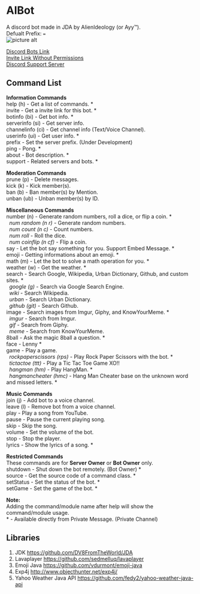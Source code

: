 # AIBot 
A discord bot made in JDA by AlienIdeology (or Ayy™). <br />
Defualt Prefix: `=`<br />
![picture alt](https://cdn.discordapp.com/app-icons/294327785512763392/64c107f7c8c70f14f719ebd3907f1776.jpg )<br />

[Discord Bots Link](https://bots.discord.pw/bots/294327785512763392) <br />
[Invite Link Without Permissions](https://discordapp.com/oauth2/authorize?client_id=294327785512763392&scope=bot&permissions=0) <br />
[Discord Support Server](https://discord.gg/EABc8Kc)

## Command List
__**Information Commands**__ <br />
help (h) - Get a list of commands. * <br />
invite - Get a invite link for this bot. * <br />
botinfo (bi) - Get bot info. * <br />
serverinfo (si) - Get server info. <br />
channelinfo (ci) - Get channel info (Text/Voice Channel). <br />
userinfo (ui) - Get user info. * <br />
prefix - Set the server prefix. (Under Development) <br />
ping - Pong. * <br />
about - Bot description. * <br />
support - Related servers and bots. * <br />

__**Moderation Commands**__ <br />
prune (p) - Delete messages. <br />
kick (k) - Kick member(s). <br />
ban (b) - Ban member(s) by Mention. <br />
unban (ub) - Unban member(s) by ID. <br />

__**Miscellaneous Commands**__ <br />
number (n) - Generate random numbers, roll a dice, or flip a coin. * <br />
&nbsp;&nbsp;*num random (n r)* - Generate random numbers. <br />
&nbsp;&nbsp;*num count (n c)* - Count numbers. <br />
&nbsp;&nbsp;*num roll* - Roll the dice. <br />
&nbsp;&nbsp;*num coinflip (n cf)* - Flip a coin. <br />
say - Let the bot say something for you. Support Embed Message. * <br />
emoji - Getting informations about an emoji. * <br />
math (m) - Let the bot to solve a math operation for you. * <br />
weather (w) - Get the weather. * <br />
search - Search Google, Wikipedia, Urban Dictionary, Github, and custom sites. * <br />
&nbsp;&nbsp;*google (g)* - Search via Google Search Engine. <br />
&nbsp;&nbsp;*wiki* - Search Wikipedia. <br />
&nbsp;&nbsp;*urban* - Search Urban Dictionary. <br />
&nbsp;&nbsp;*github (git)* - Search Github. <br />
image - Search images from Imgur, Giphy, and KnowYourMeme. * <br />
&nbsp;&nbsp;*imgur* - Search from Imgur. <br />
&nbsp;&nbsp;*gif* - Search from Giphy. <br />
&nbsp;&nbsp;*meme* - Search from KnowYourMeme. <br />
8ball - Ask the magic 8ball a question. * <br />
face - Lenny * <br />
game - Play a game. <br />
&nbsp;&nbsp;*rockpaperscissors (rps)* - Play Rock Paper Scissors with the bot. * <br />
&nbsp;&nbsp;*tictactoe (ttt)* - Play a Tic Tac Toe Game XO!! <br />
&nbsp;&nbsp;*hangman (hm)* - Play HangMan. * <br />
&nbsp;&nbsp;*hangmancheater (hmc)* - Hang Man Cheater base on the unknown word and missed letters. *<br />

__**Music Commands**__ <br />
join (j) - Add bot to a voice channel. <br />
leave (l) - Remove bot from a voice channel. <br />
play - Play a song from YouTube. <br />
pause - Pause the current playing song. <br />
skip - Skip the song. <br />
volume - Set the volume of the bot. <br />
stop - Stop the player. <br />
lyrics - Show the lyrics of a song. * <br />

__**Restricted Commands**__ <br />
These commands are for **Server Owner** or **Bot Owner** only. <br />
shutdown - Shut down the bot remotely. (Bot Owner) * <br />
source - Get the source code of a command class. * <br />
setStatus - Set the status of the bot. * <br />
setGame - Set the game of the bot. * <br />

__**Note:**__ <br />
Adding the command/module name after help will show the command/module usage. <br />
\* - Available directly from Private Message. (Private Channel) <br />

## Libraries
1. JDK https://github.com/DV8FromTheWorld/JDA <br />
2. Lavaplayer https://github.com/sedmelluq/lavaplayer <br />
3. Emoji Java https://github.com/vdurmont/emoji-java <br />
4. Exp4j http://www.objecthunter.net/exp4j/ <br />
5. Yahoo Weather Java API https://github.com/fedy2/yahoo-weather-java-api <br />
